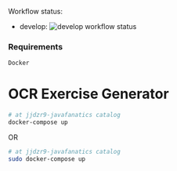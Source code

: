 Workflow status:
+ develop: ![develop workflow status](https://github.com/infoshareacademy/jjdzr9-javafanatics/actions/workflows/basic-workflow.yml/badge.svg?branch=develop)

### Requirements
`Docker`

# OCR Exercise Generator

```bash
# at jjdzr9-javafanatics catalog
docker-compose up
```

OR

```bash
# at jjdzr9-javafanatics catalog
sudo docker-compose up
```






